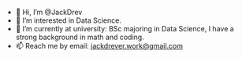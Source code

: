 - 👋 Hi, I’m @JackDrev
- 👀 I’m interested in Data Science.
- 🌱 I’m currently at university: BSc majoring in Data Science, I have a strong background in math and coding.
- 📫 Reach me by email: jackdrever.work@gmail.com

<!---
JackDrev/JackDrev is a ✨ special ✨ repository because its `README.md` (this file) appears on your GitHub profile.
You can click the Preview link to take a look at your changes.
--->
